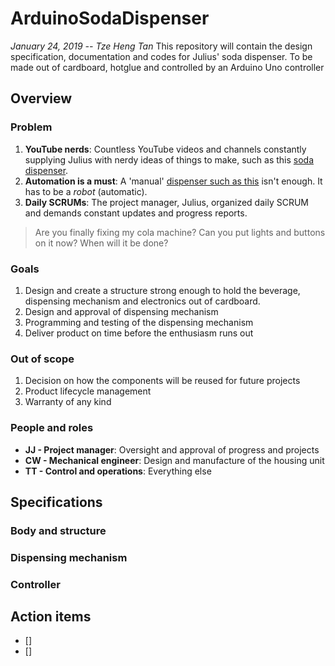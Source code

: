 # ArduinoSodaDispenser
*January 24, 2019 -- Tze Heng Tan*
This repository will contain the design specification, documentation and codes for Julius' soda dispenser. To be made out of cardboard, hotglue and controlled by an Arduino Uno controller 
## Overview
### Problem
1. **YouTube nerds**: Countless YouTube videos and channels constantly supplying Julius with nerdy ideas of things to make, such as this [soda dispenser](https://www.youtube.com/watch?v=k0ERi0Bt8Gk).
2. **Automation is a must**: A 'manual' [dispenser such as this](https://www.youtube.com/watch?v=Ek0GqIr99X8) isn't enough. It has to be a *robot* (automatic).
3. **Daily SCRUMs**: The project manager, Julius, organized daily SCRUM and demands constant updates and progress reports.
> Are you finally fixing my cola machine?
> Can you put lights and buttons on it now?
> When will it be done?
### Goals
1. Design and create a structure strong enough to hold the beverage, dispensing mechanism and electronics out of cardboard.
2. Design and approval of dispensing mechanism
3. Programming and testing of the dispensing mechanism
4. Deliver product on time before the enthusiasm runs out
### Out of scope
1. Decision on how the components will be reused for future projects
2. Product lifecycle management
3. Warranty of any kind
### People and roles
* **JJ - Project manager**: Oversight and approval of progress and projects
* **CW - Mechanical engineer**: Design and manufacture of the housing unit
* **TT - Control and operations**: Everything else 
## Specifications
### Body and structure
### Dispensing mechanism
### Controller
## Action items
- [] 
- []


